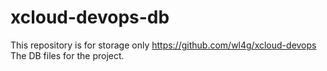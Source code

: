 # xcloud-devops-db
This repository is for storage only https://github.com/wl4g/xcloud-devops The DB files for the project.
